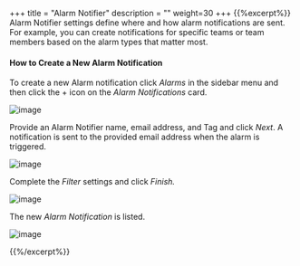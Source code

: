 +++
title = "Alarm Notifier"
description = ""
weight=30
+++
{{%excerpt%}}
Alarm Notifier settings define where and how alarm
notifications are sent. For example, you can create notifications for specific teams or team members based on the alarm types that matter most.

#### How to Create a New Alarm Notification

To create a new Alarm notification click *Alarms* in the sidebar menu and then click the + icon on the *Alarm Notifications* card.

![image](/images/alarm-notifier-1.png)

Provide an Alarm Notifier name, email address, and Tag and click *Next*. A notification is sent to the provided email address when the alarm is triggered.

![image](/images/alarm-notifier-2.png)

Complete the *Filter* settings and click *Finish.*

![image](/images/alarm-notifier-3.png)

The new *Alarm Notification* is listed.

![image](/images/alarm-notifier-4.png)

{{%/excerpt%}}
